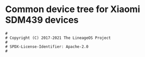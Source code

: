 # Common device tree for Xiaomi SDM439 devices

```
#
# Copyright (C) 2017-2021 The LineageOS Project
#
# SPDX-License-Identifier: Apache-2.0
#
```
